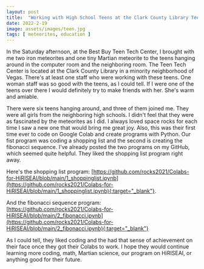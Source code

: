 ```yaml
---
layout: post
title:  "Working with High School Teens at the Clark County Library Teen Tech Center"
date: 2022-2-19
image: assets/images/teen.jpg
tags: [ meteorites, education ]
---
```


In the Saturday afternoon, at the Best Buy Teen Tech Center, I brought with me two iron meteorites and one tiny Martian meteorite to the teens hanging around in the computer room and the neighboring room. The Teen Tech Center is located at the Clark County Library in a minority neighborhood of Vegas. There's at least one staff who were working with these teens. One woman staff was so good with the teens, as I could tell. If I were one of the teens over there I would definitely try to make friends with her. She's warm and amiable. 

There were six teens hanging around, and three of them joined me. They were all girls from the neighboring high schools. I didn't feel that they were as fascinated by the meteorites as I did. I always loved space rocks for each time I saw a new one that would bring me great joy. Also, this was their first time ever to code on Google Colab and create programs with Python. Our fist program was coding a shopping list and the second is creating the fibonacci sequence. I've already posted the two programs on my GitHub, which seemed quite helpful. They liked the shopping list program right away.

Here's the shopping list program: [https://github.com/rocks2021/Colabs-for-HiRISEAI/blob/main/1_shoppinglist.ipynb](https://github.com/rocks2021/Colabs-for-HiRISEAI/blob/main/1_shoppinglist.ipynb){:target="_blank"}.

And the fibonacci sequence program: [https://github.com/rocks2021/Colabs-for-HiRISEAI/blob/main/2_fibonacci.ipynb](https://github.com/rocks2021/Colabs-for-HiRISEAI/blob/main/2_fibonacci.ipynb){:target="_blank"} 

As I could tell, they liked coding and the had that sense of achievement on their face once they got their Colabs to work. I hope they would continue learning more coding, math, Martian science, our program on HiRISEAI, or anything good for their future.



